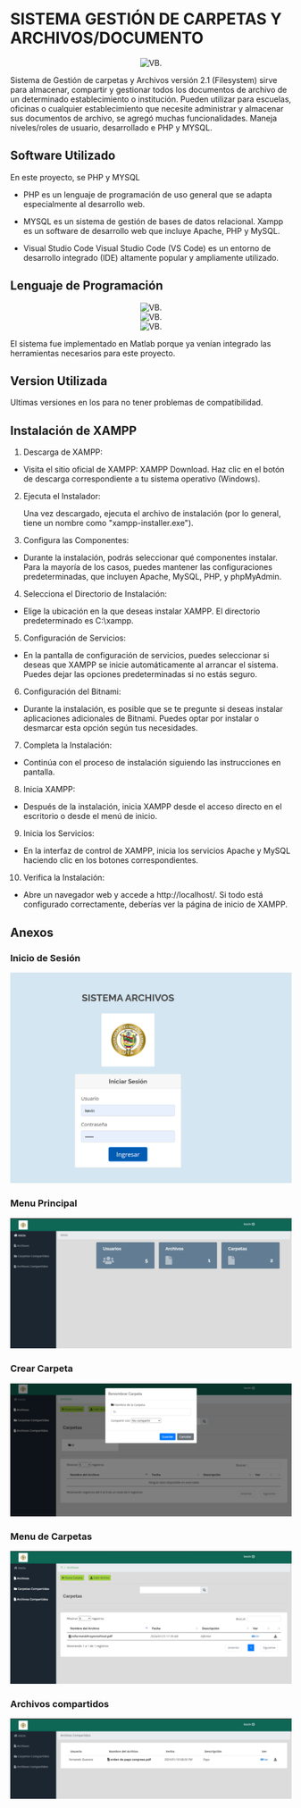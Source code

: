 # SISTEMA GESTIÓN DE CARPETAS Y ARCHIVOS/DOCUMENTO




<center>

<img src="https://cdn.icon-icons.com/icons2/7/PNG/128/filesystems_thetarfolder_640.png" alt="VB." width="200">
</center>

Sistema de Gestión de  carpetas y Archivos versión 2.1 (Filesystem) sirve para almacenar, compartir y gestionar todos los documentos de archivo de un determinado establecimiento o institución. Pueden utilizar para escuelas, oficinas o cualquier establecimiento que necesite administrar y almacenar sus documentos de archivo, se agregó muchas funcionalidades. Maneja niveles/roles de usuario, desarrollado e PHP y MYSQL.  





## Software Utilizado
En este proyecto, se PHP y MYSQL
-   PHP es un lenguaje de programación de uso general que se adapta especialmente al desarrollo web.
-   MYSQL es un sistema de gestión de bases de datos relacional.
Xampp es un software de desarrollo web que incluye Apache, PHP y MySQL.


- Visual Studio Code 
Visual Studio Code (VS Code) es un entorno de desarrollo integrado (IDE) altamente popular y 
ampliamente utilizado.
## Lenguaje de Programación
<center>

<img src="https://cdn.icon-icons.com/icons2/2107/PNG/512/file_type_php_icon_130266.png" alt="VB." width="200">
</center>

<center>

<img src="https://cdn.icon-icons.com/icons2/1381/PNG/512/xampp_94513.png" alt="VB." width="200">
</center>
<center>

<img src="https://cdn.icon-icons.com/icons2/1381/PNG/512/mysqlworkbench_93532.png" alt="VB." width="200">
</center>

El sistema fue implementado en Matlab porque ya venían integrado las herramientas necesarios para este proyecto.




## Version Utilizada
Ultimas versiones en los para no tener problemas de compatibilidad.



## Instalación de XAMPP
1. Descarga de XAMPP:

- Visita el sitio oficial de XAMPP: XAMPP Download.
    Haz clic en el botón de descarga correspondiente a tu sistema operativo (Windows).
2. Ejecuta el Instalador:

    Una vez descargado, ejecuta el archivo de instalación (por lo general, tiene un nombre como "xampp-installer.exe").
3. Configura las Componentes:

-   Durante la instalación, podrás seleccionar qué componentes instalar. Para la mayoría de los casos, puedes mantener las configuraciones predeterminadas, que incluyen Apache, MySQL, PHP, y phpMyAdmin.
4. Selecciona el Directorio de Instalación:

- Elige la ubicación en la que deseas instalar XAMPP. El directorio predeterminado es C:\xampp.
5. Configuración de Servicios:

-   En la pantalla de configuración de servicios, puedes seleccionar si deseas que XAMPP se inicie automáticamente al arrancar el sistema. Puedes dejar las opciones predeterminadas si no estás seguro.
6. Configuración del Bitnami:

- Durante la instalación, es posible que se te pregunte si deseas instalar aplicaciones adicionales de Bitnami. Puedes optar por instalar o desmarcar esta opción según tus necesidades.
7. Completa la Instalación:

- Continúa con el proceso de instalación siguiendo las instrucciones en pantalla.
8. Inicia XAMPP:

-   Después de la instalación, inicia XAMPP desde el acceso directo en el escritorio o desde el menú de inicio.
9. Inicia los Servicios:

- En la interfaz de control de XAMPP, inicia los servicios Apache y MySQL haciendo clic en los botones correspondientes.
10. Verifica la Instalación:

-   Abre un navegador web y accede a http://localhost/. Si todo está configurado correctamente, deberías ver la página de inicio de XAMPP.



## Anexos
### Inicio de Sesión

![Login.](https://github.com/Kevin-Saquinga/ImagenesGit/blob/main/6.png?raw=true)
### Menu Principal 
![Login.](https://github.com/Kevin-Saquinga/ImagenesGit/blob/main/7.png?raw=true)

### Crear Carpeta
![Login.](https://github.com/Kevin-Saquinga/ImagenesGit/blob/main/8.png?raw=true)

### Menu de Carpetas
![Login.](https://github.com/Kevin-Saquinga/ImagenesGit/blob/main/9.png?raw=true)



### Archivos compartidos
![Login.](https://github.com/Kevin-Saquinga/ImagenesGit/blob/main/10.png?raw=true)
